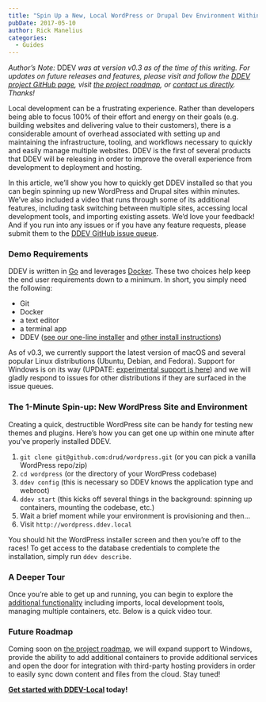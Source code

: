 ```yaml
---
title: "Spin Up a New, Local WordPress or Drupal Dev Environment Within 1 Minute With ddev!"
pubDate: 2017-05-10
author: Rick Manelius
categories:
  - Guides
---
```


_Author’s Note:_ DDEV _was at version v0.3 as of the time of this writing. For updates on future releases and features, please visit and follow the_ _[DDEV project GitHub page](https://github.com/drud/ddev), visit [the project roadmap](https://github.com/drud/ddev/wiki/Roadmap), or [contact us directly](https://ddev.com/contact/). Thanks!_

Local development can be a frustrating experience. Rather than developers being able to focus 100% of their effort and energy on their goals (e.g. building websites and delivering value to their customers), there is a considerable amount of overhead associated with setting up and maintaining the infrastructure, tooling, and workflows necessary to quickly and easily manage multiple websites. DDEV is the first of several products that DDEV will be releasing in order to improve the overall experience from development to deployment and hosting.

In this article, we’ll show you how to quickly get DDEV installed so that you can begin spinning up new WordPress and Drupal sites within minutes. We’ve also included a video that runs through some of its additional features, including task switching between multiple sites, accessing local development tools, and importing existing assets. We’d love your feedback! And if you run into any issues or if you have any feature requests, please submit them to the [DDEV GitHub issue queue](https://github.com/drud/ddev/issues).

### Demo Requirements

DDEV is written in [Go](https://golang.org/) and leverages [Docker](https://www.docker.com/). These two choices help keep the end user requirements down to a minimum. In short, you simply need the following:

- Git
- Docker
- a text editor
- a terminal app
- DDEV ([see our one-line installer](https://github.com/drud/ddev#installation-script) and [other install instructions](https://ddev.readthedocs.io/en/latest/#installation))

As of v0.3, we currently support the latest version of macOS and several popular Linux distributions (Ubuntu, Debian, and Fedora). Support for Windows is on its way (UPDATE: [experimental support is here](https://github.com/drud/ddev/issues/196#issuecomment-300178008)) and we will gladly respond to issues for other distributions if they are surfaced in the issue queues.

### The 1-Minute Spin-up: New WordPress Site and Environment

Creating a quick, destructible WordPress site can be handy for testing new themes and plugins. Here’s how you can get one up within one minute after you’ve properly installed DDEV.

1. `git clone git@github.com:drud/wordpress.git` (or you can pick a vanilla WordPress repo/zip)
2. `cd wordpress` (or the directory of your WordPress codebase)
3. `ddev config` (this is necessary so DDEV knows the application type and webroot)
4. `ddev start` (this kicks off several things in the background: spinning up containers, mounting the codebase, etc.)
5. Wait a brief moment while your environment is provisioning and then…
6. Visit `http://wordpress.ddev.local`

You should hit the WordPress installer screen and then you’re off to the races! To get access to the database credentials to complete the installation, simply run `ddev describe`.

### A Deeper Tour

Once you’re able to get up and running, you can begin to explore the [additional functionality](https://github.com/drud/ddev#usage) including imports, local development tools, managing multiple containers, etc. Below is a quick video tour.

### Future Roadmap

Coming soon on [the project roadmap](https://github.com/drud/ddev/wiki/roadmap), we will expand support to Windows, provide the ability to add additional containers to provide additional services and open the door for integration with third-party hosting providers in order to easily sync down content and files from the cloud. Stay tuned!

**[Get started with DDEV-Local](/get-started/) today!**

